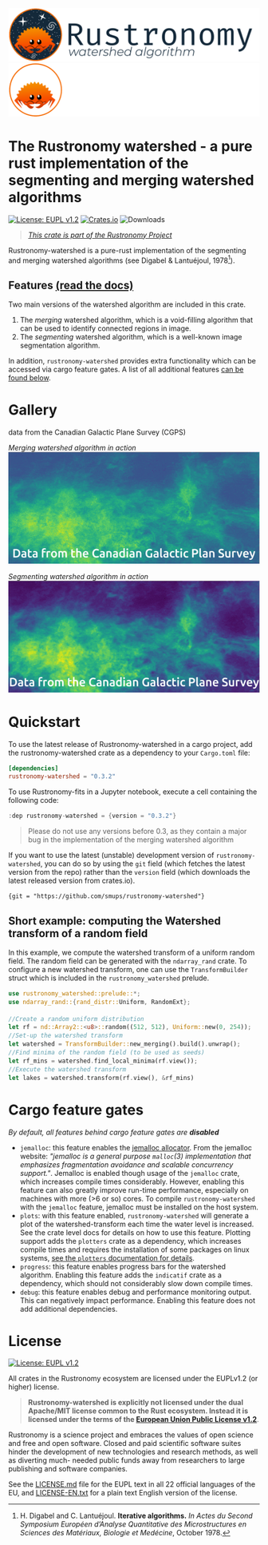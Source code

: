 ![](https://github.com/smups/rustronomy/blob/main/logos/Rustronomy-watershed_github_banner_dark.png?raw=true#gh-light-mode-only)
![](https://github.com/smups/rustronomy/blob/main/logos/Rustronomy-watershed_github_banner_light.png#gh-dark-mode-only)
# The Rustronomy watershed - a pure rust implementation of the segmenting and merging watershed algorithms
[![License: EUPL v1.2](https://img.shields.io/badge/License-EUPLv1.2-blue.svg)](https://joinup.ec.europa.eu/collection/eupl/eupl-text-eupl-12)
[![Crates.io](https://img.shields.io/crates/v/rustronomy-watershed)](https://crates.io/crates/rustronomy-watershed)
![Downloads](https://img.shields.io/crates/d/rustronomy-watershed)
>[_This crate is part of the Rustronomy Project_](https://github.com/smups/rustronomy)

Rustronomy-watershed is a pure-rust implementation of the segmenting and merging
watershed algorithms (see Digabel & Lantuéjoul, 1978[^1]).

## Features [(read the docs)](https://docs.rs/rustronomy-watershed/)
Two main versions of the watershed
algorithm are included in this crate.
1. The *merging* watershed algorithm, which is
a void-filling algorithm that can be used to identify connected regions in image.
2. The *segmenting* watershed algorithm, which is a well-known image segmentation algorithm.

In addition, `rustronomy-watershed` provides extra functionality which can be
accessed via cargo feature gates. A list of all additional features [can be found
below](#cargo-feature-gates).

# Gallery
data from the Canadian Galactic Plane Survey (CGPS)

*Merging watershed algorithm in action*
![](./gallery/CGPS_merge.gif)

*Segmenting watershed algorithm in action*
![](./gallery/CGPS_segment.gif)

# Quickstart
To use the latest release of Rustronomy-watershed in a cargo project, add the rustronomy-watershed crate as a dependency to your `Cargo.toml` file:
```toml
[dependencies]
rustronomy-watershed = "0.3.2"
```
To use Rustronomy-fits in a Jupyter notebook, execute a cell containing the following code:
```rust
:dep rustronomy-watershed = {version = "0.3.2"}
```

> Please do not use any versions before 0.3, as they contain a major bug in the implementation of the merging watershed algorithm

If you want to use the latest (unstable) development version of `rustronomy-watershed`, you can do so by using the `git` field (which fetches the latest version from the repo) rather than the `version` field (which downloads the latest released version from crates.io). 
```
{git = "https://github.com/smups/rustronomy-watershed"}
```
## Short example: computing the Watershed transform of a random field
In this example, we compute the watershed transform of a uniform random field.
The random field can be generated with the `ndarray_rand` crate. To configure a
new watershed transform, one can use the `TransformBuilder` struct which is
included in the `rustronomy_watershed` prelude.
```rust
use rustronomy_watershed::prelude::*;
use ndarray_rand::{rand_distr::Uniform, RandomExt};

//Create a random uniform distribution
let rf = nd::Array2::<u8>::random((512, 512), Uniform::new(0, 254));
//Set-up the watershed transform
let watershed = TransformBuilder::new_merging().build().unwrap();
//Find minima of the random field (to be used as seeds)
let rf_mins = watershed.find_local_minima(rf.view());
//Execute the watershed transform
let lakes = watershed.transform(rf.view(), &rf_mins)
```
# Cargo feature gates
*By default, all features behind cargo feature gates are **disabled***
- `jemalloc`: this feature enables the [jemalloc allocator](https://jemalloc.net).
From the jemalloc website: *"jemalloc is a general purpose `malloc`(3) implementation that emphasizes fragmentation avoidance and scalable concurrency support."*. Jemalloc
is enabled though usage of the `jemalloc` crate, which increases compile times considerably. However, enabling this feature can also greatly improve run-time performance, especially on machines with more (>6 or so) cores. To compile
`rustronomy-watershed` with the `jemalloc` feature, jemalloc must be installed
on the host system.
- `plots`: with this feature enabled, `rustronomy-watershed` will generate a plot
of the watershed-transform each time the water level is increased. See the crate
level docs for details on how to use this feature. Plotting support adds the
`plotters` crate as a dependency, which increases compile times and requires the
installation of some packages on linux systems, [see the `plotters` documentation
for details](https://docs.rs/plotters/).
- `progress`: this feature enables progress bars for the watershed algorithm.
Enabling this feature adds the `indicatif` crate as a dependency, which should not
considerably slow down compile times.
- `debug`: this feature enables debug and performance monitoring output. This
can negatively impact performance. Enabling this feature does not add additional
dependencies.


# License
[![License: EUPL v1.2](https://img.shields.io/badge/License-EUPLv1.2-blue.svg)](https://joinup.ec.europa.eu/collection/eupl/eupl-text-eupl-12)

All crates in the Rustronomy ecosystem are licensed under the EUPLv1.2 (or higher)
license.
>**Rustronomy-watershed is explicitly not licensed under the dual
Apache/MIT license common to the Rust ecosystem. Instead it is licensed under
the terms of the [European Union Public License v1.2](https://joinup.ec.europa.eu/collection/eupl/eupl-text-eupl-12)**.

Rustronomy is a science project and embraces the values of open science and free
and open software. Closed and paid scientific software suites hinder the
development of new technologies and research methods, as well as diverting much-
needed public funds away from researchers to large publishing and software
companies.

See the [LICENSE.md](../LICENSE.md) file for the EUPL text in all 22 official
languages of the EU, and [LICENSE-EN.txt](../LICENSE-EN.txt) for a plain text
English version of the license.

[^1]: H. Digabel and C. Lantuéjoul. **Iterative algorithms.** *In Actes du Second Symposium Européen d’Analyse Quantitative des Microstructures en Sciences des Matériaux, Biologie et Medécine*, October 1978.